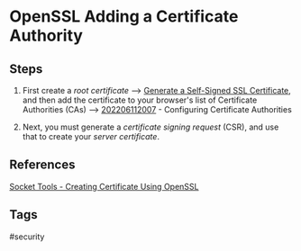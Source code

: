 # OpenSSL Adding a Certificate Authority  

## Steps
1. First create a *root certificate* --> [Generate a Self-Signed SSL Certificate](../202206112020), and then add the certificate to your browser's list of Certificate Authorities (CAs) --> [202206112007](../202206112007) - Configuring Certificate Authorities  

2. Next, you must generate a *certificate signing request* (CSR), and use that to create your *server certificate*.  

## References
[Socket Tools - Creating Certificate Using OpenSSL](https://sockettools.com/kb/creating-certificate-using-openssl/)  

## Tags
#security
